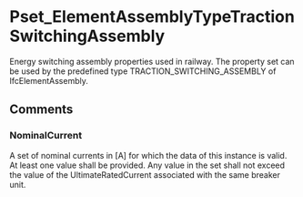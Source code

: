 # Pset_ElementAssemblyTypeTractionSwitchingAssembly

Energy switching assembly properties used in railway. The property set can be used by the predefined type TRACTION_SWITCHING_ASSEMBLY of IfcElementAssembly.
<!-- end of short definition -->

## Comments

### NominalCurrent

A set of nominal currents in [A] for which the data of this instance is valid. At least one value shall be provided. Any value in the set shall not exceed the value of the
UltimateRatedCurrent associated with the same breaker unit.

